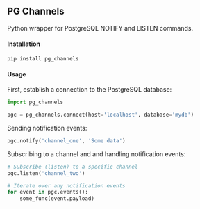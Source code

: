 ## PG Channels

Python wrapper for PostgreSQL NOTIFY and LISTEN commands.


#### Installation

```
pip install pg_channels
```


#### Usage

First, establish a connection to the PostgreSQL database:

```python
import pg_channels

pgc = pg_channels.connect(host='localhost', database='mydb')
```

Sending notification events:

```python
pgc.notify('channel_one', 'Some data')
```

Subscribing to a channel and and handling notification events:

```python
# Subscribe (listen) to a specific channel
pgc.listen('channel_two')

# Iterate over any notification events
for event in pgc.events():
	some_func(event.payload)
```